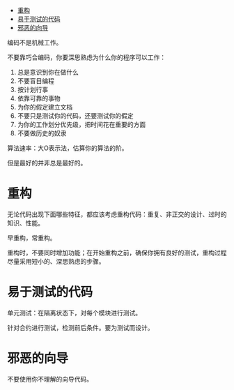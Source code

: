 - [重构](#重构)
- [易于测试的代码](#易于测试的代码)
- [邪恶的向导](#邪恶的向导)


编码不是机械工作。

不要靠巧合编码，你要深思熟虑为什么你的程序可以工作：
1. 总是意识到你在做什么
2. 不要盲目编程
3. 按计划行事
4. 依靠可靠的事物
5. 为你的假定建立文档
6. 不要只是测试你的代码，还要测试你的假定
7. 为你的工作划分优先级，把时间花在重要的方面
8. 不要做历史的奴隶

算法速率：大O表示法，估算你的算法的阶。

但是最好的并非总是最好的。

# 重构

无论代码出现下面哪些特征，都应该考虑重构代码：重复、非正交的设计、过时的知识、性能。

早重构，常重构。

重构时，不要同时增加功能；在开始重构之前，确保你拥有良好的测试，重构过程尽量采用短小的、深思熟虑的步骤。

# 易于测试的代码

单元测试：在隔离状态下，对每个模块进行测试。

针对合约进行测试，检测前后条件。要为测试而设计。

# 邪恶的向导

不要使用你不理解的向导代码。
